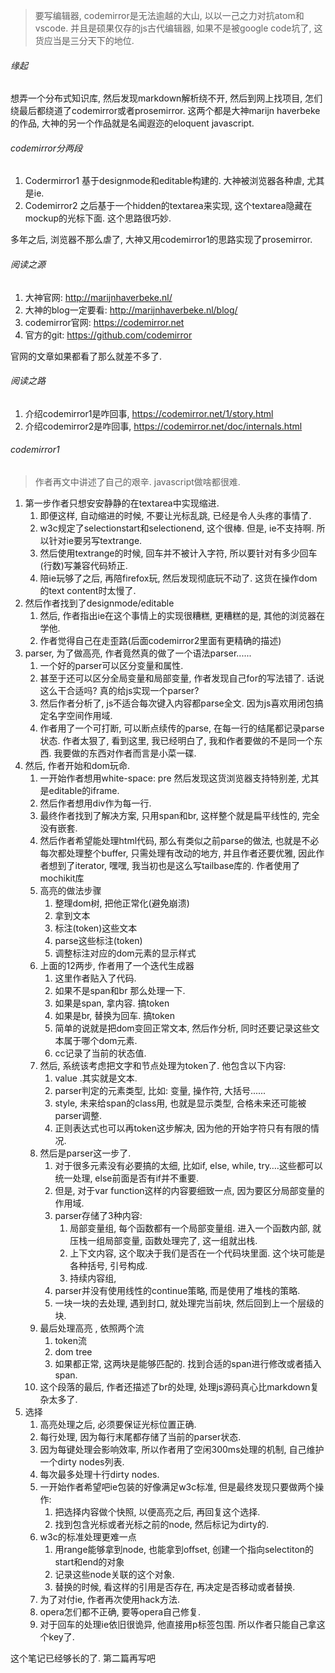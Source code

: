 > 要写编辑器, codemirror是无法逾越的大山, 以以一己之力对抗atom和vscode. 并且是硕果仅存的js古代编辑器, 如果不是被google code坑了, 这货应当是三分天下的地位.

###### 缘起

想弄一个分布式知识库, 然后发现markdown解析绕不开, 然后到网上找项目, 怎们绕最后都绕道了codemirror或者prosemirror. 这两个都是大神marijn haverbeke的作品, 大神的另一个作品就是名闻遐迩的eloquent javascript. 

######  codemirror分两段

1. Codermirror1 基于designmode和editable构建的. 大神被浏览器各种虐, 尤其是ie.
2. Codemirror2 之后基于一个hidden的textarea来实现, 这个textarea隐藏在mockup的光标下面. 这个思路很巧妙.

多年之后, 浏览器不那么虐了, 大神又用codemirror1的思路实现了prosemirror.

###### 阅读之源

1. 大神官网: http://marijnhaverbeke.nl/
2. 大神的blog一定要看: http://marijnhaverbeke.nl/blog/
3. codemirror官网: https://codemirror.net
4. 官方的git: https://github.com/codemirror

官网的文章如果都看了那么就差不多了. 

###### 阅读之路

1. 介绍codemirror1是咋回事, https://codemirror.net/1/story.html
2. 介绍codemirror2是咋回事, https://codemirror.net/doc/internals.html

###### codemirror1

> 作者再文中讲述了自己的艰辛. javascript做啥都很难.

1. 第一步作者只想安安静静的在textarea中实现缩进.
   1. 即便这样, 自动缩进的时候, 不要让光标乱跳, 已经是令人头疼的事情了.
   2. w3c规定了selectionstart和selectionend, 这个很棒. 但是, ie不支持啊. 所以针对ie要另写textrange.
   3. 然后使用textrange的时候, 回车并不被计入字符, 所以要针对有多少回车(行数)写兼容代码矫正.
   4. 陪ie玩够了之后, 再陪firefox玩, 然后发现彻底玩不动了. 这货在操作dom的text content时太慢了.
2. 然后作者找到了designmode/editable
   1. 然后, 作者指出ie在这个事情上的实现很糟糕, 更糟糕的是, 其他的浏览器在学他.
   2. 作者觉得自己在走歪路(后面codemirror2里面有更精确的描述)
3. parser, 为了做高亮, 作者竟然真的做了一个语法parser......
   1. 一个好的parser可以区分变量和属性.
   2. 甚至于还可以区分全局变量和局部变量, 作者发现自己for的写法错了. 话说这么干合适吗? 真的给js实现一个parser?
   3. 然后作者分析了, js不适合每次键入内容都parse全文. 因为js喜欢用闭包搞定名字空间作用域.
   4. 作者用了一个可打断, 可以断点续传的parse, 在每一行的结尾都记录parse状态. 作者太狠了, 看到这里, 我已经明白了, 我和作者要做的不是同一个东西. 我要做的东西对作者而言是小菜一碟.
4. 然后, 作者开始和dom玩命.
   1. 一开始作者想用white-space: pre 然后发现这货浏览器支持特别差, 尤其是editable的iframe.
   2. 然后作者想用div作为每一行.
   3. 最终作者找到了解决方案, 只用span和br, 这样整个就是扁平线性的, 完全没有嵌套. 
   4. 然后作者希望能处理html代码, 那么有类似之前parse的做法, 也就是不必每次都处理整个buffer, 只需处理有改动的地方, 并且作者还要优雅, 因此作者想到了iterator, 嘿嘿, 我当初也是这么写tailbase库的. 作者使用了mochikit库
   5. 高亮的做法步骤
      1. 整理dom树, 把他正常化(避免崩溃)
      2. 拿到文本
      3. 标注(token)这些文本
      4. parse这些标注(token)
      5. 调整标注对应的dom元素的显示样式
   6. 上面的12两步, 作者用了一个迭代生成器
      1. 这里作者贴入了代码.                          
      2. 如果不是span和br 那么处理一下.
      3. 如果是span, 拿内容. 搞token
      4. 如果是br, 替换为回车. 搞token
      5. 简单的说就是把dom变回正常文本, 然后作分析, 同时还要记录这些文本属于哪个dom元素.
      6. cc记录了当前的状态值. 
   7. 然后, 系统该考虑把文字和节点处理为token了. 他包含以下内容:
      1. value .其实就是文本.
      2. parser判定的元素类型, 比如: 变量, 操作符, 大括号......
      3. style, 未来给span的class用, 也就是显示类型, 合格未来还可能被parser调整.
      4. 正则表达式也可以再token这步解决, 因为他的开始字符只有有限的情况.
   8. 然后是parser这一步了. 
      1. 对于很多元素没有必要搞的太细, 比如if, else, while, try….这些都可以统一处理, else前面是否有if并不重要. 
      2. 但是, 对于var function这样的内容要细致一点, 因为要区分局部变量的作用域.
      3. parser存储了3种内容:
         1. 局部变量组, 每个函数都有一个局部变量组. 进入一个函数内部, 就压栈一组局部变量, 函数处理完了, 这一组就出栈.
         2. 上下文内容, 这个取决于我们是否在一个代码块里面. 这个块可能是各种括号, 引号构成.
         3. 持续内容组, 
      4. parser并没有使用线性的continue策略, 而是使用了堆栈的策略.
      5. 一块一块的去处理, 遇到封口, 就处理完当前块, 然后回到上一个层级的块.
   9. 最后处理高亮 , 依照两个流
      1. token流
      2. dom tree 
      3. 如果都正常, 这两块是能够匹配的. 找到合适的span进行修改或者插入span.
   10. 这个段落的最后, 作者还描述了br的处理, 处理js源码真心比markdown复杂太多了.
5. 选择
   1. 高亮处理之后, 必须要保证光标位置正确. 
   2. 每行处理, 因为每行末尾都存储了当前的parser状态.
   3. 因为每键处理会影响效率, 所以作者用了空闲300ms处理的机制, 自己维护一个dirty nodes列表.
   4. 每次最多处理十行dirty nodes.
   5. 一开始作者希望吧ie包装的好像满足w3c标准, 但是最终发现只要做两个操作:
      1. 把选择内容做个快照, 以便高亮之后, 再回复这个选择.
      2. 找到包含光标或者光标之前的node, 然后标记为dirty的.
   6. w3c的标准处理更难一点
      1. 用range能够拿到node, 也能拿到offset, 创建一个指向selectiton的start和end的对象
      2. 记录这些node关联的这个对象.
      3. 替换的时候, 看这样的引用是否存在, 再决定是否移动或者替换.
   7. 为了对付ie, 作者再次使用hack方法.
   8. opera怎们都不正确, 要等opera自己修复.
   9. 对于回车的处理ie依旧很诡异, 他直接用p标签包围. 所以作者只能自己拿这个key了.



这个笔记已经够长的了. 第二篇再写吧